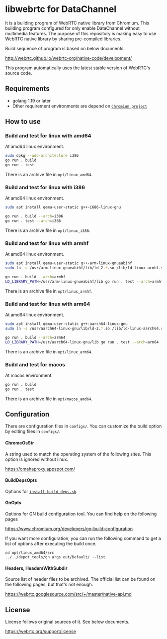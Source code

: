 # libwebrtc for DataChannel
It is a building program of WebRTC native library from Chromium. This building program configured for only enable DataChannel without multimedia features. The purpose of this repository is making easy to use WebRTC native library by sharing pre-compiled libraries.

Build sequence of program is based on below documents.

http://webrtc.github.io/webrtc-org/native-code/development/

This program automatically uses the latest stable version of WebRTC's source code.

## Requirements

- golang 1.19 or later
- Other requirement environments are depend on [`Chromium project`](https://chromium.googlesource.com/chromium/src/+/master/docs/linux/build_instructions.md)

## How to use

### Build and test for linux with amd64

At amd64 linux environment.

```sh
sudo dpkg --add-architecture i386
go run . build
go run . test
```

There is an archive file in `opt/linux_amd64`.

### Build and test for linux with i386

At amd64 linux environment.

```sh
sudo apt install qemu-user-static g++-i686-linux-gnu

go run . build --arch=i386
go run . test --arch=i386
```

There is an archive file in `opt/linux_i386`.

### Build and test for linux with armhf

At amd64 linux environment.

```sh
sudo apt install qemu-user-static g++-arm-linux-gnueabihf
sudo ln -s /usr/arm-linux-gnueabihf/lib/ld-2.*.so /lib/ld-linux-armhf.so.3

go run . build --arch=armhf
LD_LIBRARY_PATH=/usr/arm-linux-gnueabihf/lib go run . test --arch=armhf
```

There is an archive file in `opt/linux_armhf`.

### Build and test for linux with arm64

At amd64 linux environment.

```sh
sudo apt install qemu-user-static g++-aarch64-linux-gnu
sudo ln -s /usr/aarch64-linux-gnu/lib/ld-2.*.so /lib/ld-linux-aarch64.so.1

go run . build --arch=arm64
LD_LIBRARY_PATH=/usr/aarch64-linux-gnu/lib go run . test --arch=arm64
```

There is an archive file in `opt/linux_arm64`.

### Build and test for macos

At macos environment.

```sh
go run . build
go run . test
```

There is an archive file in `opt/macos_amd64`.

## Configuration

There are configuration files in `configs/`.
You can customize the build option by editing files in `configs/`.

#### ChromeOsStr

A string used to match the operating system of the following sites.
This option is ignored without linux.

https://omahaproxy.appspot.com/

#### BuildDepsOpts

Options for [`install-build-deps.sh`](https://chromium.googlesource.com/chromium/src/+/master/build/install-build-deps.sh).

#### GnOpts

Options for GN build configuration tool.
You can find help on the following pages

https://www.chromium.org/developers/gn-build-configuration

If you want more configuration, you can run the following command to get a list of options after executing the build once.

```
cd opt/linux_amd64/src
../../depot_tools/gn args out/Default/ --list
```

#### Headers, HeadersWithSubdir

Source list of header files to be archived.
The official list can be found on the following pages, but that's not enough.

https://webrtc.googlesource.com/src/+/master/native-api.md

## License
License follows original sources of it. See below documents.

https://webrtc.org/support/license
